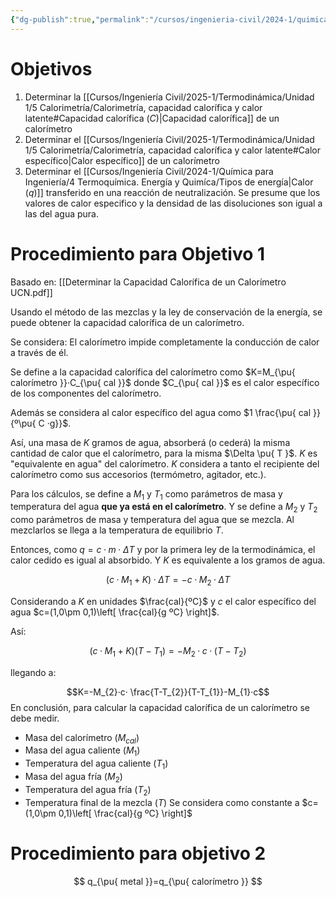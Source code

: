 ```yaml
---
{"dg-publish":true,"permalink":"/cursos/ingenieria-civil/2024-1/quimica-para-ingenieria/00-laboratorios/lab-2/laboratorio-2-termodinamica/"}
---
```


# Objetivos
1. Determinar la [[Cursos/Ingeniería Civil/2025-1/Termodinámica/Unidad 1/5 Calorimetría/Calorimetría, capacidad calorífica y calor latente#Capacidad calorífica ($C$)\|Capacidad calorífica]] de un calorímetro
2. Determinar el [[Cursos/Ingeniería Civil/2025-1/Termodinámica/Unidad 1/5 Calorimetría/Calorimetría, capacidad calorífica y calor latente#Calor específico\|Calor específico]] de un calorímetro
3. Determinar el [[Cursos/Ingeniería Civil/2024-1/Química para Ingeniería/4 Termoquímica. Energía y Quimíca/Tipos de energía\|Calor ($q$)]] transferido en una reacción de neutralización.
Se presume que los valores de calor especifico y la densidad de las disoluciones son igual a las del agua pura.
# Procedimiento para Objetivo 1

Basado en: [[Determinar la Capacidad Calorífica de un Calorímetro UCN.pdf]]

Usando el método de las mezclas y la ley de conservación de la energía, se puede obtener la capacidad calorífica de un calorímetro.

Se considera: El calorímetro impide completamente la conducción de calor a través de él.

Se define a la capacidad calorífica del calorímetro como $K=M_{\pu{ calorímetro }}·C_{\pu{ cal }}$ donde $C_{\pu{ cal }}$ es el calor específico de los componentes del calorímetro.

Además se considera al calor específico del agua como $1 \frac{\pu{ cal }}{º\pu{ C ·g}}$.

Así, una masa de $K$ gramos de agua, absorberá (o cederá) la misma cantidad de calor que el calorímetro, para la misma $\Delta \pu{ T }$. $K$ es "equivalente en agua" del calorímetro. $K$ considera a tanto el recipiente del calorímetro como sus accesorios (termómetro, agitador, etc.).

Para los cálculos, se define a $M_{1}$ y $T_{1}$ como parámetros de masa y temperatura del agua **que ya está en el calorímetro**. Y se define a $M_{2}$ y $T_{2}$ como parámetros de masa y temperatura del agua que se mezcla. Al mezclarlos se llega a la temperatura de equilibrio $T$.

Entonces, como $q=c·m·\Delta T$ y por la primera ley de la termodinámica, el calor cedido es igual al absorbido. Y $K$ es equivalente a los gramos de agua.

$$
(c ·M_{1}+K)·\Delta T=-c·M_{2}·\Delta T
$$

Considerando a $K$ en unidades $\frac{cal}{ºC}$ y $c$ el calor específico del agua $c=(1,0\pm 0,1)\left[ \frac{cal}{g ºC} \right]$.

Así:

$$
(c·M_{1}+K)(T-T_{1})=-M_{2}·c·(T-T_{2})
$$

llegando a:

$$K=-M_{2}·c· \frac{T-T_{2}}{T-T_{1}}-M_{1}·c$$En conclusión, para calcular la capacidad calorífica de un calorímetro se debe medir.

- Masa del calorímetro ($M_{cal}$)
- Masa del agua caliente ($M_{1}$)
- Temperatura del agua caliente ($T_{1}$)
- Masa del agua fría ($M_{2}$) 
- Temperatura del agua fría ($T_{2}$)
- Temperatura final de la mezcla ($T$)
Se considera como constante a $c=(1,0\pm 0,1)\left[ \frac{cal}{g ºC} \right]$
# Procedimiento para objetivo 2
$$
q_{\pu{ metal }}=q_{\pu{ calorímetro }}
$$